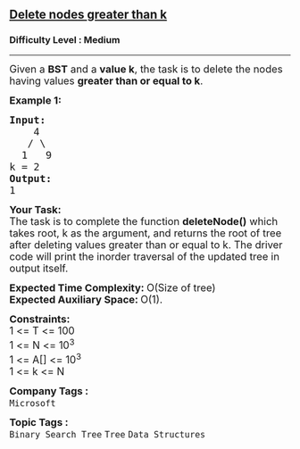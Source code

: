 <h2><a href="https://www.geeksforgeeks.org/problems/delete-nodes-greater-than-k/1">Delete nodes greater than k</a></h2><h3>Difficulty Level : Medium</h3><hr><div class="problems_problem_content__Xm_eO"><p><span style="font-size:18px">Given a <strong>BST</strong> and a <strong>value k</strong>, the task is to delete the nodes having values <strong>greater than or equal to k</strong>.</span></p>

<p><span style="font-size:18px"><strong>Example 1:</strong></span></p>

<pre><span style="font-size:18px"><strong>Input:</strong>
    4 &nbsp; 
   / \ <strong> </strong>
  1   9 
k = 2<strong> </strong>
<strong>Output:</strong>
1</span></pre>

<p><span style="font-size:18px"><strong>Your Task:</strong><br>
The task is to complete the function <strong>deleteNode()</strong> which takes root, k as the argument, and returns the root of tree after deleting values greater than or equal to k. The driver code will print the inorder traversal of the updated tree in output itself. </span></p>

<p><span style="font-size:18px"><strong>Expected Time Complexity:&nbsp;</strong>O(Size of tree)<br>
<strong>Expected Auxiliary Space:&nbsp;</strong>O(1).</span></p>

<p><span style="font-size:18px"><strong>Constraints:</strong><br>
1 &lt;= T &lt;= 100<br>
1 &lt;= N &lt;= 10<sup>3</sup><br>
1 &lt;= A[] &lt;= 10<sup>3</sup><br>
1 &lt;= k&nbsp;&lt;= N</span></p>
</div><p><span style=font-size:18px><strong>Company Tags : </strong><br><code>Microsoft</code>&nbsp;<br><p><span style=font-size:18px><strong>Topic Tags : </strong><br><code>Binary Search Tree</code>&nbsp;<code>Tree</code>&nbsp;<code>Data Structures</code>&nbsp;